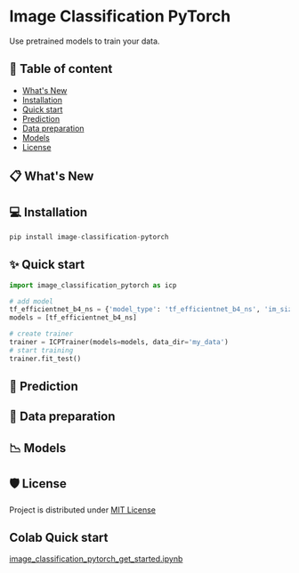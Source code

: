 # Image Classification PyTorch

Use pretrained models to train your data.





## :closed_book: Table of content
- [What's New](#whats-new)
- [Installation](#installation)
- [Quick start](#quick-start)
- [Prediction](#prediction)
- [Data preparation](#data-preparation)
- [Models](#models)
- [License](#license)

## :clipboard: What's New <a name="whats-new"></a>


## :computer: Installation <a name="installation"></a>

```python
pip install image-classification-pytorch
```

## ✨ Quick start <a name="quick-start"></a>

```python
import image_classification_pytorch as icp

# add model
tf_efficientnet_b4_ns = {'model_type': 'tf_efficientnet_b4_ns', 'im_size': 380, 'im_size_test': 380, 'batch_size': 8, 'mean': [0.485, 0.456, 0.406], 'std': [0.229, 0.224, 0.225]}
models = [tf_efficientnet_b4_ns]

# create trainer
trainer = ICPTrainer(models=models, data_dir='my_data')
# start training
trainer.fit_test()
```

## :telescope: Prediction <a name="prediction"></a>

## :file_folder: Data preparation <a name="data-preparation"></a>

## :chart_with_downwards_trend: Models <a name="models"></a>



## 🛡️ License <a name="license"></a>
Project is distributed under [MIT License](https://github.com/denred0/image_classification_pytorch/blob/master/LICENSE.txt)




## Colab Quick start
[image_classification_pytorch_get_started.ipynb](https://colab.research.google.com/drive/1M7oJDizCOrFTDJz0CaDy-ClvDMUvmlnv?usp=sharing)
